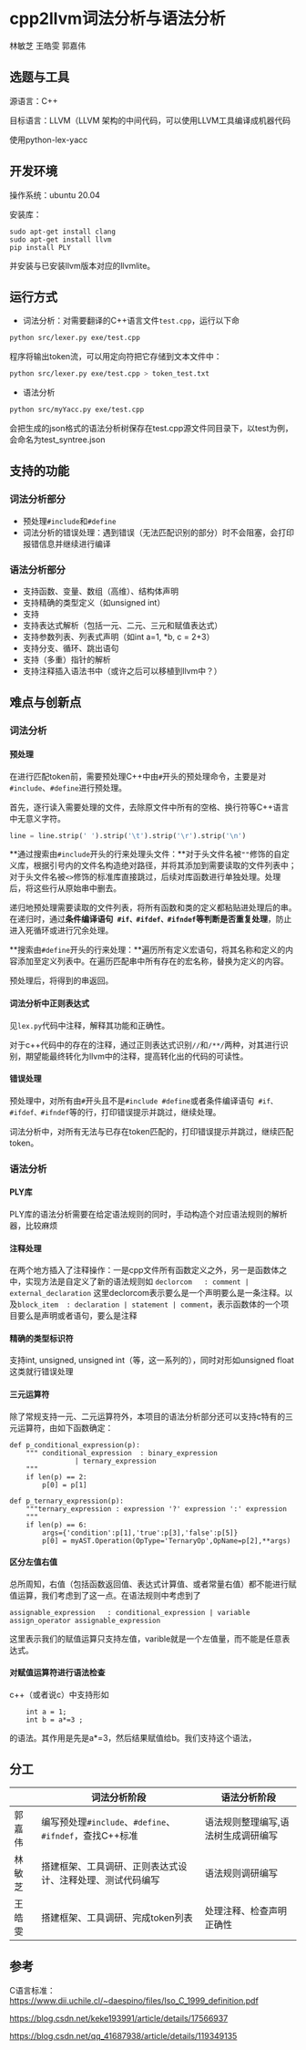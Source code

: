 # cpp2llvm词法分析与语法分析

林敏芝 王皓雯 郭嘉伟

## 选题与工具

源语言：C++

目标语言：LLVM（LLVM 架构的中间代码，可以使用LLVM工具编译成机器代码

使用python-lex-yacc

## 开发环境

操作系统：ubuntu 20.04

安装库：

```
sudo apt-get install clang
sudo apt-get install llvm
pip install PLY
```

并安装与已安装llvm版本对应的llvmlite。

## 运行方式
+ 词法分析：对需要翻译的C++语言文件`test.cpp`，运行以下命

``` bash
python src/lexer.py exe/test.cpp
```

程序将输出token流，可以用定向符把它存储到文本文件中：

``` bash
python src/lexer.py exe/test.cpp > token_test.txt
```

+ 语法分析
``` bash
python src/myYacc.py exe/test.cpp
```
会把生成的json格式的语法分析树保存在test.cpp源文件同目录下，以test为例，会命名为test_syntree.json

	

## 支持的功能
### 词法分析部分

+ 预处理`#include`和`#define`
+ 词法分析的错误处理：遇到错误（无法匹配识别的部分）时不会阻塞，会打印报错信息并继续进行编译

### 语法分析部分
+ 支持函数、变量、数组（高维）、结构体声明
+ 支持精确的类型定义（如unsigned int）
+ 支持
+ 支持表达式解析（包括一元、二元、三元和赋值表达式）
+ 支持参数列表、列表式声明（如int a=1, *b, c = 2+3）
+ 支持分支、循环、跳出语句
+ 支持（多重）指针的解析
+ 支持注释插入语法书中（或许之后可以移植到llvm中？）

## 难点与创新点

### 词法分析

#### 预处理

在进行匹配token前，需要预处理C++中由`#`开头的预处理命令，主要是对`#include`、`#define`进行预处理。

首先，逐行读入需要处理的文件，去除原文件中所有的空格、换行符等C++语言中无意义字符。

```python
line = line.strip(' ').strip('\t').strip('\r').strip('\n')
```

**通过搜索由`#include`开头的行来处理头文件：**对于头文件名被`""`修饰的自定义库，根据引号内的文件名构造绝对路径，并将其添加到需要读取的文件列表中；对于头文件名被`<>`修饰的标准库直接跳过，后续对库函数进行单独处理。处理后，将这些行从原始串中删去。

递归地预处理需要读取的文件列表，将所有函数和类的定义都粘贴进处理后的串。在递归时，通过**条件编译语句` #if、#ifdef、#ifndef`等判断是否重复处理**，防止进入死循环或进行冗余处理。

**搜索由`#define`开头的行来处理：**遍历所有定义宏语句，将其名称和定义的内容添加至定义列表中。在遍历匹配串中所有存在的宏名称，替换为定义的内容。

预处理后，将得到的串返回。

#### 词法分析中正则表达式

见`lex.py`代码中注释，解释其功能和正确性。

对于c++代码中的存在的注释，通过正则表达式识别`//`和`/**/`两种，对其进行识别，期望能最终转化为llvm中的注释，提高转化出的代码的可读性。

#### 错误处理

预处理中，对所有由`#`开头且不是`#include #define`或者条件编译语句` #if、#ifdef、#ifndef`等的行，打印错误提示并跳过，继续处理。

词法分析中，对所有无法与已存在token匹配的，打印错误提示并跳过，继续匹配token。

### 语法分析

#### PLY库
PLY库的语法分析需要在给定语法规则的同时，手动构造个对应语法规则的解析器，比较麻烦

#### 注释处理
在两个地方插入了注释操作：一是cpp文件所有函数定义之外，另一是函数体之中，实现方法是自定义了新的语法规则如
```declorcom   : comment | external_declaration```  这里declorcom表示要么是一个声明要么是一条注释。以及```block_item  : declaration | statement | comment```，表示函数体的一个项目要么是声明或者语句，要么是注释

#### 精确的类型标识符
支持int, unsigned, unsigned int（等，这一系列的），同时对形如unsigned float这类就行错误处理

#### 三元运算符
除了常规支持一元、二元运算符外，本项目的语法分析部分还可以支持c特有的三元运算符，由如下函数确定：
```
def p_conditional_expression(p):
    """ conditional_expression  : binary_expression 
                | ternary_expression
    """
    if len(p) == 2:
        p[0] = p[1]
        
def p_ternary_expression(p):
    """ternary_expression : expression '?' expression ':' expression
    """
    if len(p) == 6:
        args={'condition':p[1],'true':p[3],'false':p[5]}
        p[0] = myAST.Operation(OpType='TernaryOp',OpName=p[2],**args)
```

#### 区分左值右值
总所周知，右值（包括函数返回值、表达式计算值、或者常量右值）都不能进行赋值运算，我们考虑到了这一点。在语法规则中考虑到了
```
assignable_expression   : conditional_expression | variable assign_operator assignable_expression
```
这里表示我们的赋值运算只支持左值，varible就是一个左值量，而不能是任意表达式。

#### 对赋值运算符进行语法检查
c++（或者说c）中支持形如
```
    int a = 1;
    int b = a*=3 ;
```
的语法。其作用是先是a*=3，然后结果赋值给b。我们支持这个语法，

## 分工

|        | 词法分析阶段                                               | 语法分析阶段             |
| ------ | ---------------------------------------------------------- | ------------------------ |
| 郭嘉伟 | 编写预处理`#include`、`#define`、`#ifndef`，查找C++标准    | 语法规则整理编写,语法树生成调研编写 |
| 林敏芝 | 搭建框架、工具调研、正则表达式设计、注释处理、测试代码编写 | 语法规则调研编写         |
| 王皓雯 | 搭建框架、工具调研、完成token列表                          |   处理注释、检查声明正确性     |


## 参考

C语言标准：https://www.dii.uchile.cl/~daespino/files/Iso_C_1999_definition.pdf

https://blog.csdn.net/keke193991/article/details/17566937

https://blog.csdn.net/qq_41687938/article/details/119349135
